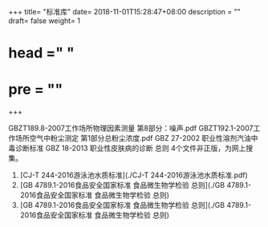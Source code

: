 +++
title= "标准库"
date= 2018-11-01T15:28:47+08:00
description = ""
draft= false
weight= 1
# head ="<label></label> "
# pre = ""
+++

GBZT189.8-2007工作场所物理因素测量 第8部分：噪声.pdf
GBZT192.1-2007工作场所空气中粉尘测定 第1部分总粉尘浓度.pdf
GBZ 27-2002 职业性溶剂汽油中毒诊断标准
GBZ 18-2013 职业性皮肤病的诊断 总则
4个文件非正版，为网上搜集。
1. [CJ-T 244-2016游泳池水质标准](./CJ-T 244-2016游泳池水质标准.pdf)
3. [GB 4789.1-2016食品安全国家标准 食品微生物学检验 总则](./GB 4789.1-2016食品安全国家标准 食品微生物学检验 总则)
5. [GB 4789.1-2016食品安全国家标准 食品微生物学检验 总则](./GB 4789.1-2016食品安全国家标准 食品微生物学检验 总则)
